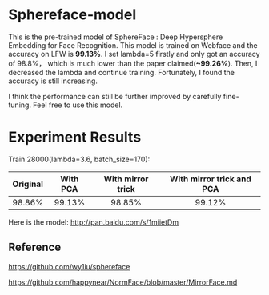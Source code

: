 # Sphereface-model
This is the pre-trained model of SphereFace : Deep Hypersphere Embedding for Face Recognition.
This model is trained on Webface and the accuracy on LFW is **99.13%**. I set lambda=5 firstly and only got an accuracy of 98.8%， which is much lower than the paper claimed(**~99.26%**). Then, I decreased the lambda and continue training. Fortunately, I found the accuracy is still increasing.

I think the performance can still be further improved by carefully fine-tuning. Feel free to use this model.
# Experiment Results
Train 28000(lambda=3.6, batch_size=170):

|Original | With PCA | With mirror trick| With mirror trick and PCA |
|:---------:|:---------:|:---------------:|:-----------------:|
| 98.86%  |  99.13%   |    98.85%       |99.12%           |

Here is the model:   http://pan.baidu.com/s/1miietDm

## Reference
https://github.com/wy1iu/sphereface

https://github.com/happynear/NormFace/blob/master/MirrorFace.md
